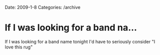 Date: 2009-1-8
Categories: /archive

# If I was looking for a band na...

If I was looking for a band name tonight I'd have to seriously consider "I love this rug"
